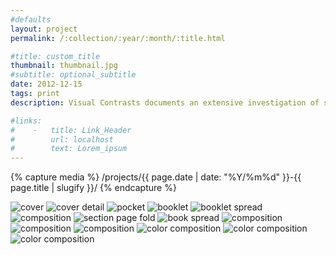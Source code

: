 ```yaml
---
#defaults
layout: project
permalink: /:collection/:year/:month/:title.html

#title: custom_title
thumbnail: thumbnail.jpg
#subtitle: optional_subtitle
date: 2012-12-15
tags: print
description: Visual Contrasts documents an extensive investigation of six principles of design—direction, form, scale, space, texture, and weight. The project’s first step introduces the designer to extremes of the principles to form a baseline for further exploration. The project’s second step enhances the designer’s ability to create visual interest with asymmetrical compositional schemes and areas of focus. The third step expands the scope of the project with a survey of inventive techniques for creating abstract forms. Step four deals with incorporating these techniques into a digital workspace. The remaining three steps of Visual Contrasts enable the designer to employ lessons from the project’s previous steps to create compositions with continually compounding levels of visual complexity.

#links:
#    -   title: Link_Header
#        url: localhost
#        text: Lorem_ipsum
---
```


<!-- set project media path -->
{% capture media %}
    /projects/{{ page.date | date: "%Y/%m%d" }}-{{ page.title | slugify }}/
{% endcapture %}
<!-- end -->

<!-- media -->
<img class="span8" src="{{ site.data.global_assets.placeholder }}" data-src="{{media|strip}}book-00.jpg"  alt="cover">
<img class="span8" src="{{ site.data.global_assets.placeholder }}" data-src="{{media|strip}}book-01.jpg"  alt="cover detail">
<img class="span4" src="{{ site.data.global_assets.placeholder }}" data-src="{{media|strip}}book-02.jpg" alt="pocket">
<img class="span4" src="{{ site.data.global_assets.placeholder }}" data-src="{{media|strip}}book-03.jpg" alt="booklet">
<img class="span8" src="{{ site.data.global_assets.placeholder }}" data-src="{{media|strip}}book-04.jpg" alt="booklet spread">
<img class="span4" src="{{ site.data.global_assets.placeholder }}" data-src="{{media|strip}}book-06.jpg" alt="composition">
<!-- <img class="span4" src="{{ site.data.global_assets.placeholder }}" data-src="{{media|strip}}book-07.jpg" alt="section page"> -->
<img class="span4" src="{{ site.data.global_assets.placeholder }}" data-src="{{media|strip}}book-08.jpg" alt="section page fold">
<img class="span8" src="{{ site.data.global_assets.placeholder }}" data-src="{{media|strip}}book-09.jpg" alt="book spread">
<img class="span4" src="{{ site.data.global_assets.placeholder }}" data-src="{{media|strip}}book-10.jpg" alt="composition">
<img class="span4" src="{{ site.data.global_assets.placeholder }}" data-src="{{media|strip}}book-11.jpg" alt="composition">
<img class="span8" src="{{ site.data.global_assets.placeholder }}" data-src="{{media|strip}}book-12.jpg" alt="composition">
<img class="span4" src="{{ site.data.global_assets.placeholder }}" data-src="{{media|strip}}book-13.jpg" alt="color composition">
<img class="span4" src="{{ site.data.global_assets.placeholder }}" data-src="{{media|strip}}book-14.jpg" alt="color composition">
<img class="span8" src="{{ site.data.global_assets.placeholder }}" data-src="{{media|strip}}book-15.jpg" alt="color composition">

